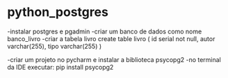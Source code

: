 # python_postgres

-instalar postgres e pgadmin
-criar um banco de dados como nome banco_livro
-criar a tabela livro
create table livro (
	id serial not null,
    autor varchar(255),
    tipo varchar(255)
)

-criar um projeto no pycharm e instalar a biblioteca psycopg2
-no terminal da IDE executar: pip install psycopg2
